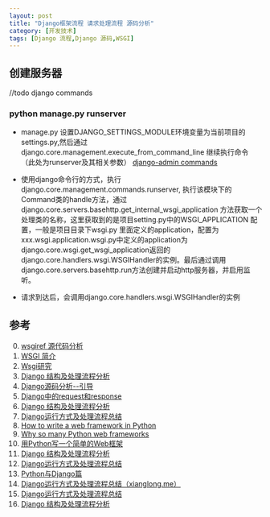 ```yaml
---
layout: post
title: "Django框架流程 请求处理流程 源码分析"
category: [开发技术]
tags: [Django 流程,Django 源码,WSGI]
---
```


## 创建服务器
//todo django commands

### python manage.py runserver
+ manage.py 设置DJANGO_SETTINGS_MODULE环境变量为当前项目的settings.py,然后通过django.core.management.execute_from_command_line 继续执行命令（此处为runserver及其相关参数）
[django-admin commands](http://django.readthedocs.org/en/latest/howto/custom-management-commands.html)
+ 使用django命令行的方式，执行django.core.management.commands.runserver, 执行该模块下的Command类的handle方法，通过django.core.servers.basehttp.get_internal_wsgi_application 方法获取一个处理类的名称，这里获取到的是项目setting.py中的WSGI_APPLICATION 配置，一般是项目目录下wsgi.py 里面定义的application，配置为xxx.wsgi.application.wsgi.py中定义的application为django.core.wsgi.get_wsgi_application返回的django.core.handlers.wsgi.WSGIHandler的实例。最后通过调用django.core.servers.basehttp.run方法创建并启动http服务器，并启用监听。

+ 请求到达后，会调用django.core.handlers.wsgi.WSGIHandler的实例


## 参考
0. [wsgiref 源代码分析][14]
1. [WSGI 简介][15]
2. [Wsgi研究][16]
0. [Django 结构及处理流程分析][0]
1. [Django源码分析--引导][1]
2. [Django中的request和response][2]
3. [Django 结构及处理流程分析][3]
5. [Django运行方式及处理流程总结][4]
6. [How to write a web framework in Python][5]
7. [Why so many Python web frameworks][6]
8. [用Python写一个简单的Web框架][7]
9. [Django 结构及处理流程分析][8]
10. [Django运行方式及处理流程总结][9]
11. [Python与Django篇][10]
12. [Django运行方式及处理流程总结（xianglong.me）][11]
13. [Django运行方式及处理流程总结][12]
14. [Django 结构及处理流程分析][13]


[0]: http://jianlee.ylinux.org/Computer/Python/django-arch.html "Django 结构及处理流程分析"
[1]: http://www.cnblogs.com/chenzehe/archive/2011/04/30/1947628.html "Django源码分析--引导"
[2]: http://my.oschina.net/shniu/blog/205634 "Django中的request和response"
[3]: http://my.oschina.net/leejun2005/blog/75227 "Django 结构及处理流程分析"
[4]: http://xianglong.me/article/django-request-work-flow/ "Django运行方式及处理流程总结"
[5]: http://anandology.com/blog/how-to-write-a-web-framework-in-python/ "How to write a web framework in Python"
[6]: http://bitworking.org/news/Why_so_many_Python_web_frameworks "Why so many Python web frameworks"
[7]: http://www.tuicool.com/articles/aYBRBz "用Python写一个简单的Web框架"
[8]: http://my.oschina.net/tenking/blog/29439 "Django 结构及处理流程分析"
[9]: http://www.tuicool.com/articles/BjInM3B "Django运行方式及处理流程总结"
[10]: http://www.nowamagic.net/academy/part/13/286 "Python与Django篇"
[11]: http://segmentfault.com/a/1190000002399134 "Django运行方式及处理流程总结（xianglong.me）"
[12]: http://www.kuqin.com/shuoit/20141109/343106.html "Django运行方式及处理流程总结"
[13]: http://blog.csdn.net/aixiaohei/article/details/6585980 "Django 结构及处理流程分析"
[14]: http://blog.csdn.net/on_1y/article/details/18818081 "wsgiref 源代码分析"
[15]: http://blog.csdn.net/on_1y/article/details/18803563 "WSGI 简介"
[16]: http://blog.kenshinx.me/blog/wsgi-research/ "Wsgi研究"